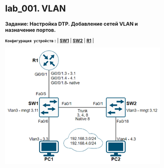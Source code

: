# lab_001. VLAN

###  Задание: Настройка DTP. Добавление сетей VLAN и назначение портов.

**`Конфигурация устройств` :**   | **[SW1](config/SW1)** | **[SW2](config/SW2)** | **[R1](config/R1)** |

![](https://github.com/gerasev1992/otus_NEP_24-25/blob/main/labs/lab001/img/lab_001.png)

